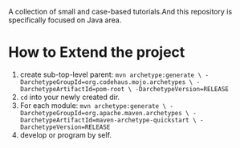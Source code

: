 A collection of small and case-based tutorials.And this repository is specifically focused on Java area.


# How to Extend the project
1. create sub-top-level parent:
    `mvn archetype:generate \
    -DarchetypeGroupId=org.codehaus.mojo.archetypes \
    -DarchetypeArtifactId=pom-root \
    -DarchetypeVersion=RELEASE`
2. `cd` into your newly created dir.
3. For each module:
    `mvn archetype:generate \
-DarchetypeGroupId=org.apache.maven.archetypes \
-DarchetypeArtifactId=maven-archetype-quickstart \
-DarchetypeVersion=RELEASE`
4. develop or program by self.